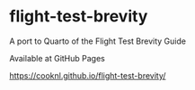 # flight-test-brevity
A port to Quarto of the Flight Test Brevity Guide

Available at GitHub Pages

<https://cooknl.github.io/flight-test-brevity/>
